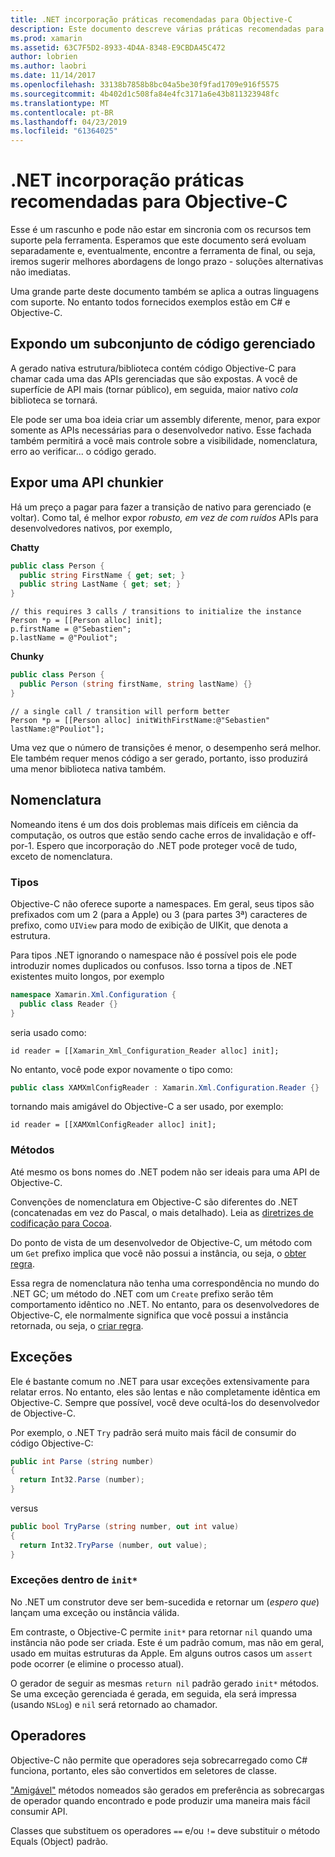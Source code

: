 ```yaml
---
title: .NET incorporação práticas recomendadas para Objective-C
description: Este documento descreve várias práticas recomendadas para usar a incorporação do .NET com o Objective-C. Ele aborda expondo um subconjunto de código gerenciado, expondo uma API chunkier, nomeação e muito mais.
ms.prod: xamarin
ms.assetid: 63C7F5D2-8933-4D4A-8348-E9CBDA45C472
author: lobrien
ms.author: laobri
ms.date: 11/14/2017
ms.openlocfilehash: 33138b7858b8bc04a5be30f9fad1709e916f5575
ms.sourcegitcommit: 4b402d1c508fa84e4fc3171a6e43b811323948fc
ms.translationtype: MT
ms.contentlocale: pt-BR
ms.lasthandoff: 04/23/2019
ms.locfileid: "61364025"
---
```

# <a name="net-embedding-best-practices-for-objective-c"></a>.NET incorporação práticas recomendadas para Objective-C

Esse é um rascunho e pode não estar em sincronia com os recursos tem suporte pela ferramenta. Esperamos que este documento será evoluam separadamente e, eventualmente, encontre a ferramenta de final, ou seja, iremos sugerir melhores abordagens de longo prazo - soluções alternativas não imediatas.

Uma grande parte deste documento também se aplica a outras linguagens com suporte. No entanto todos fornecidos exemplos estão em C# e Objective-C.

## <a name="exposing-a-subset-of-the-managed-code"></a>Expondo um subconjunto de código gerenciado

A gerado nativa estrutura/biblioteca contém código Objective-C para chamar cada uma das APIs gerenciadas que são expostas. A você de superfície de API mais (tornar público), em seguida, maior nativo _cola_ biblioteca se tornará.

Ele pode ser uma boa ideia criar um assembly diferente, menor, para expor somente as APIs necessárias para o desenvolvedor nativo. Esse fachada também permitirá a você mais controle sobre a visibilidade, nomenclatura, erro ao verificar... o código gerado.

## <a name="exposing-a-chunkier-api"></a>Expor uma API chunkier

Há um preço a pagar para fazer a transição de nativo para gerenciado (e voltar). Como tal, é melhor expor _robusto, em vez de com ruídos_ APIs para desenvolvedores nativos, por exemplo,

**Chatty**

```csharp
public class Person {
  public string FirstName { get; set; }
  public string LastName { get; set; }
}
```

```objc
// this requires 3 calls / transitions to initialize the instance
Person *p = [[Person alloc] init];
p.firstName = @"Sebastien";
p.lastName = @"Pouliot";
```

**Chunky**

```csharp
public class Person {
  public Person (string firstName, string lastName) {}
}
```

```objc
// a single call / transition will perform better
Person *p = [[Person alloc] initWithFirstName:@"Sebastien" lastName:@"Pouliot"];
```

Uma vez que o número de transições é menor, o desempenho será melhor. Ele também requer menos código a ser gerado, portanto, isso produzirá uma menor biblioteca nativa também.

## <a name="naming"></a>Nomenclatura

Nomeando itens é um dos dois problemas mais difíceis em ciência da computação, os outros que estão sendo cache erros de invalidação e off-por-1. Espero que incorporação do .NET pode proteger você de tudo, exceto de nomenclatura.

### <a name="types"></a>Tipos

Objective-C não oferece suporte a namespaces. Em geral, seus tipos são prefixados com um 2 (para a Apple) ou 3 (para partes 3ª) caracteres de prefixo, como `UIView` para modo de exibição de UIKit, que denota a estrutura.

Para tipos .NET ignorando o namespace não é possível pois ele pode introduzir nomes duplicados ou confusos. Isso torna a tipos de .NET existentes muito longos, por exemplo

```csharp
namespace Xamarin.Xml.Configuration {
  public class Reader {}
}
```

seria usado como:

```objc
id reader = [[Xamarin_Xml_Configuration_Reader alloc] init];
```

No entanto, você pode expor novamente o tipo como:

```csharp
public class XAMXmlConfigReader : Xamarin.Xml.Configuration.Reader {}
```

tornando mais amigável do Objective-C a ser usado, por exemplo:

```objc
id reader = [[XAMXmlConfigReader alloc] init];
```

### <a name="methods"></a>Métodos

Até mesmo os bons nomes do .NET podem não ser ideais para uma API de Objective-C.

Convenções de nomenclatura em Objective-C são diferentes do .NET (concatenadas em vez do Pascal, o mais detalhado).
Leia as [diretrizes de codificação para Cocoa](https://developer.apple.com/library/content/documentation/Cocoa/Conceptual/CodingGuidelines/Articles/NamingMethods.html#//apple_ref/doc/uid/20001282-BCIGIJJF).

Do ponto de vista de um desenvolvedor de Objective-C, um método com um `Get` prefixo implica que você não possui a instância, ou seja, o [obter regra](https://developer.apple.com/library/content/documentation/CoreFoundation/Conceptual/CFMemoryMgmt/Concepts/Ownership.html#//apple_ref/doc/uid/20001148-SW1).

Essa regra de nomenclatura não tenha uma correspondência no mundo do .NET GC; um método do .NET com um `Create` prefixo serão têm comportamento idêntico no .NET. No entanto, para os desenvolvedores de Objective-C, ele normalmente significa que você possui a instância retornada, ou seja, o [criar regra](https://developer.apple.com/library/content/documentation/CoreFoundation/Conceptual/CFMemoryMgmt/Concepts/Ownership.html#//apple_ref/doc/uid/20001148-103029).

## <a name="exceptions"></a>Exceções

Ele é bastante comum no .NET para usar exceções extensivamente para relatar erros. No entanto, eles são lentas e não completamente idêntica em Objective-C. Sempre que possível, você deve ocultá-los do desenvolvedor de Objective-C.

Por exemplo, o .NET `Try` padrão será muito mais fácil de consumir do código Objective-C:

```csharp
public int Parse (string number)
{
  return Int32.Parse (number);
}
```

versus

```csharp
public bool TryParse (string number, out int value)
{
  return Int32.TryParse (number, out value);
}
```

### <a name="exceptions-inside-init"></a>Exceções dentro de `init*`

No .NET um construtor deve ser bem-sucedida e retornar um (_espero que_) lançam uma exceção ou instância válida.

Em contraste, o Objective-C permite `init*` para retornar `nil` quando uma instância não pode ser criada. Este é um padrão comum, mas não em geral, usado em muitas estruturas da Apple. Em alguns outros casos um `assert` pode ocorrer (e elimine o processo atual).

O gerador de seguir as mesmas `return nil` padrão gerado `init*` métodos. Se uma exceção gerenciada é gerada, em seguida, ela será impressa (usando `NSLog`) e `nil` será retornado ao chamador.

## <a name="operators"></a>Operadores

Objective-C não permite que operadores seja sobrecarregado como C# funciona, portanto, eles são convertidos em seletores de classe.

["Amigável"](https://docs.microsoft.com/dotnet/standard/design-guidelines/operator-overloads) métodos nomeados são gerados em preferência as sobrecargas de operador quando encontrado e pode produzir uma maneira mais fácil consumir API.

Classes que substituem os operadores `==` e/ou `!=` deve substituir o método Equals (Object) padrão.
